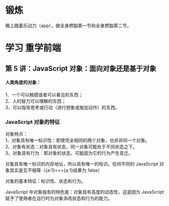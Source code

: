 # 锻炼

晚上跟着乐动力（app），做全身燃脂第一节和全身燃脂第二节。

# 学习 重学前端

## 第 5 讲：JavaScript 对象：面向对象还是基于对象

#### 人类角度的对象：

1、一个可以触摸或者可以看见的东西；  
2、人的智力可以理解的东西；  
3、可以指导思考或行动（进行想象或施加动作）的东西。

### JavaScript 对象的特征

对象特点：  
1、对象具有唯一标识性：即使完全相同的两个对象，也并非同一个对象。  
2、对象有状态：对象具有状态，同一对象可能处于不同状态之下。  
3、对象具有行为：即对象的状态，可能因为它的行为产生变迁。

对象具有唯一标识的内存地址，所以具有唯一的标识。任何不同的 JavaScript 对象其实是互不相等（{a:1}==={a:1}结果为 false）

对象的基本特征：标识性、状态和行为。

JavaScript 中对象独有的特色是：对象具有高度的动态性，这是因为 JavaScript 赋予了使用者在运行时为对象添改状态和行为的能力。
